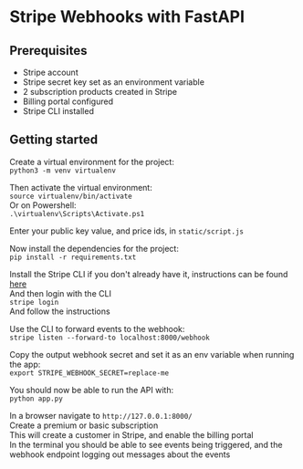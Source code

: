 # Stripe Webhooks with FastAPI

## Prerequisites
- Stripe account
- Stripe secret key set as an environment variable
- 2 subscription products created in Stripe
- Billing portal configured
- Stripe CLI installed

## Getting started

Create a virtual environment for the project:  
`python3 -m venv virtualenv`

Then activate the virtual environment:  
`source virtualenv/bin/activate`  
Or on Powershell:  
`.\virtualenv\Scripts\Activate.ps1`

Enter your public key value, and price ids, in `static/script.js`  

Now install the dependencies for the project:  
`pip install -r requirements.txt`

Install the Stripe CLI if you don't already have it, instructions can be found [here](https://stripe.com/docs/stripe-cli#install)  
And then login with the CLI  
`stripe login`  
And follow the instructions  

Use the CLI to forward events to the webhook:  
`stripe listen --forward-to localhost:8000/webhook`  

Copy the output webhook secret and set it as an env variable when running the app:  
`export STRIPE_WEBHOOK_SECRET=replace-me`  

You should now be able to run the API with:  
`python app.py`

In a browser navigate to `http://127.0.0.1:8000/`  
Create a premium or basic subscription  
This will create a customer in Stripe, and enable the billing portal  
In the terminal you should be able to see events being triggered, and the webhook endpoint logging out messages about the events  
